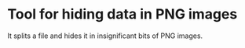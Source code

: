 # Tool for hiding data in PNG images

It splits a file and hides it in insignificant bits of PNG images.
